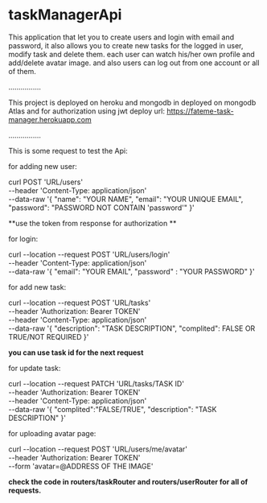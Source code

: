 # taskManagerApi

 This application that let you to create users and login with email and password, it also allows you to create new tasks for the logged in user, modify task and delete them.
 each user can watch his/her own profile and add/delete avatar image. and also users can log out from one account or all of them.
 
 
 ................
 
 
 This project is deployed on heroku and mongodb in deployed on  mongodb Atlas and for authorization using jwt
 deploy url: https://fateme-task-manager.herokuapp.com
 
 ................
 
 
 This is some request to test the Api:
 
 
 for adding new user:
 
 curl  POST 'URL/users' \
--header 'Content-Type: application/json' \
--data-raw '{
    "name": "YOUR NAME",
    "email": "YOUR UNIQUE EMAIL",
    "password": "PASSWORD NOT CONTAIN 'password'"
}'
 
 **use the token from response for authorization **

for login:

curl --location --request POST 'URL/users/login' \
--header 'Content-Type: application/json' \
--data-raw '{
    "email": "YOUR EMAIL",
    "password" : "YOUR PASSWORD"
}'


for add new task:

curl --location --request POST 'URL/tasks' \
--header 'Authorization: Bearer TOKEN' \
--header 'Content-Type: application/json' \
--data-raw '{
   "description": "TASK DESCRIPTION",
    "complited": FALSE OR TRUE/NOT REQUIRED
}'

**you can use task id for the next request**

for update task: 

curl --location --request PATCH 'URL/tasks/TASK ID' \
--header 'Authorization: Bearer TOKEN' \
--header 'Content-Type: application/json' \
--data-raw '{
    "complited":"FALSE/TRUE",
    "description": "TASK DESCRIPTION"
}'

for uploading avatar page:

curl --location --request POST 'URL/users/me/avatar' \
--header 'Authorization: Bearer TOKEN' \
--form 'avatar=@ADDRESS OF THE IMAGE'



 
 **check the code in routers/taskRouter and routers/userRouter for all of requests.**
 
 
